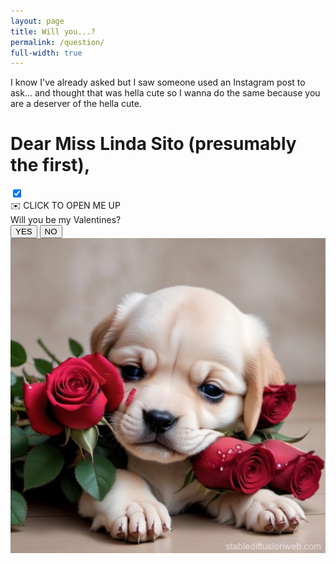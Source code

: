 ```yaml
---
layout: page
title: Will you...?
permalink: /question/
full-width: true
---
```


<link href='https://fonts.googleapis.com/css?family=Petit+Formal+Script' rel='stylesheet' type='text/css'>

I know I've already asked but I saw someone used an Instagram post to ask... and thought that was hella cute so I wanna do the same because you are a deserver of the hella cute.

# Dear Miss Linda Sito (presumably the first),

<div class="curtain">
  <!-- https://css-tricks.com/creating-css-sliding-door-effect/ -->
  <input class="checkbox" type="checkbox" checked>
  <div class="panel">
    <div class="open">✉️ CLICK TO OPEN ME UP</div>
  </div>
  <div class="question">
    <div class="text">
      Will you be my Valentines?
    </div>
    <div class="buttons">
      <button name="button" class="btn yes" onclick="http://www.google.com">YES</button>
      <button name="button" class="btn" onclick="http://www.google.com">NO</button>
    </div>
  </div>
</div>

<div>
  <img src="../assets/images/sadpuppers.jpeg">
</div>

